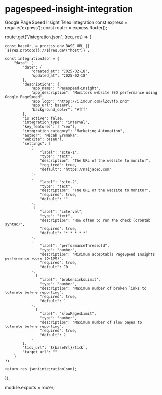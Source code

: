 # pagespeed-insight-integration
Google Page Speed Insight Telex Integration
const express = require('express');
const router = express.Router();

router.get("/integration.json", (req, res) => {
    
    const baseUrl = process.env.BASE_URL || `${req.protocol}://${req.get("host")}`;

    const integrationJson = {
        "data": {
            "date": {
                "created_at": "2025-02-18",
                "updated_at": "2025-02-18"
            },
            "descriptions": {
                "app_name": "Pagespeed-insight",
                "app_description": "Monitors website SEO performance using Google PageSpeed",
                "app_logo": "https://i.imgur.com/lZqvffp.png",
                "app_url": baseUrl,
                "background_color": "#fff"
            },
            "is_active": false,
            "integration_type": "interval",
            "key_features": [ "seo"],
            "integration_category": "Marketing Automation",
            "author": "Micah Erumaka",
            "website": baseUrl,
            "settings": [
                {
                    "label": "site-1",
                    "type": "text",
                    "description": "The URL of the website to monitor",
                    "required": true,
                    "default": "https://naijaceo.com"
                },
                {
                    "label": "site-2",
                    "type": "text",
                    "description": "The URL of the website to monitor",
                    "required": true,
                    "default": ""
                },
                 {
                    "label": "interval",
                    "type": "text",
                    "description": "How often to run the check (crontab syntax)",
                    "required": true,
                    "default": "* * * * *" 
                },
                {
                    "label": "performanceThreshold",
                    "type": "number",
                    "description": "Minimum acceptable PageSpeed Insights performance score (0-100)",
                    "required": true,
                    "default": 70  
                },
                  {
                    "label": "brokenLinksLimit",
                    "type": "number",
                    "description": "Maximum number of broken links to tolerate before reporting",
                    "required": true,
                    "default": 1  
                },
                  {
                    "label": "slowPagesLimit",
                    "type": "number",
                    "description": "Maximum number of slow pages to tolerate before reporting",
                    "required": true,
                    "default": 2  
                }
            ],
            "tick_url": `${baseUrl}/tick`, 
            "target_url": "" 
        }
    };

    return res.json(integrationJson);
});

module.exports = router;